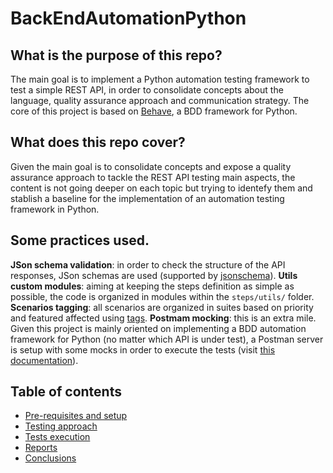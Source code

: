 # BackEndAutomationPython

## What is the purpose of this repo?

The main goal is to implement a Python automation testing framework to test a simple REST API, in order to consolidate concepts about the language, quality assurance approach and communication strategy.
The core of this project is based on [Behave](https://behave.readthedocs.io/en/latest/), a BDD framework for Python. 

## What does this repo cover?

Given the main goal is to consolidate concepts and expose a quality assurance approach to tackle the REST API testing main aspects, the content is not going deeper on each topic but trying to identefy them and stablish a baseline for the implementation of an automation testing framework in Python. 

## Some practices used.

**JSon schema validation**: in order to check the structure of the API responses, JSon schemas are used (supported by [jsonschema](https://pypi.org/project/jsonschema/)).
**Utils custom modules**: aiming at keeping the steps definition as simple as possible, the code is organized in modules within the `steps/utils/` folder.
**Scenarios tagging**: all scenarios are organized in suites based on priority and featured affected using [tags](https://behave.readthedocs.io/en/latest/tag_expressions.html).
**Postmam mocking**: this is an extra mile. Given this project is mainly oriented on implementing a BDD automation framework for Python (no matter which API is under test), a Postman server is setup with some mocks in order to execute the tests (visit [this documentation](https://learning.postman.com/docs/designing-and-developing-your-api/mocking-data/setting-up-mock/)).

## Table of contents
- [Pre-requisites and setup](docs/Setup.md)
- [Testing approach](QA.md)
- [Tests execution](TestsExecution.md)
- [Reports](Reports.md)
- [Conclusions](Conclusions.md)
